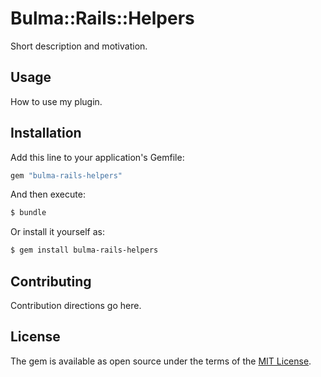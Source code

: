 # Bulma::Rails::Helpers
Short description and motivation.

## Usage
How to use my plugin.

## Installation
Add this line to your application's Gemfile:

```ruby
gem "bulma-rails-helpers"
```

And then execute:
```bash
$ bundle
```

Or install it yourself as:
```bash
$ gem install bulma-rails-helpers
```

## Contributing
Contribution directions go here.

## License
The gem is available as open source under the terms of the [MIT License](https://opensource.org/licenses/MIT).
